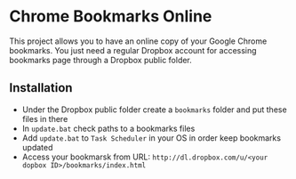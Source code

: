 Chrome Bookmarks Online
=======================


This project allows you to have an online copy of your Google Chrome bookmarks.
You just need a regular Dropbox account for accessing bookmarks page through a Dropbox public folder.

Installation
------------

* Under the Dropbox public folder create a `bookmarks` folder and put these files in there
* In `update.bat` check paths to a bookmarks files
* Add `update.bat` to `Task Scheduler` in your OS in order keep bookmarks updated
* Access your bookmarsk from URL: `http://dl.dropbox.com/u/<your dopbox ID>/bookmarks/index.html`